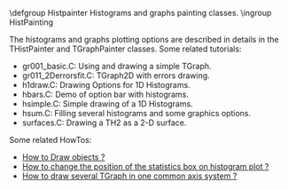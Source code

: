 \defgroup Histpainter Histograms and graphs painting classes.
\ingroup HistPainting

The histograms and graphs plotting options are described in details in the THistPainter and TGraphPainter classes.
Some related  tutorials:

  - gr001_basic.C: Using and drawing a simple TGraph.
  - gr011_2Derrorsfit.C: TGraph2D with errors drawing.
  - h1draw.C: Drawing Options for 1D Histograms.
  - hbars.C: Demo of option bar with histograms.
  - hsimple.C: Simple drawing of a 1D Histograms.
  - hsum.C: Filling several histograms and some graphics options.
  - surfaces.C: Drawing a TH2 as a 2-D surface.

Some related HowTos:
  - [How to Draw objects ?](https://root-forum.cern.ch/t/how-to-draw-objects/28249)
  - [How to change the position of the statistics box on histogram plot ?](https://root-forum.cern.ch/t/how-to-change-the-position-of-the-statistics-box-on-histogram-plot/28262)
  - [How to draw several TGraph in one common axis system ?](https://root-forum.cern.ch/t/how-to-draw-several-tgraph-in-one-common-axis-system/28261)

